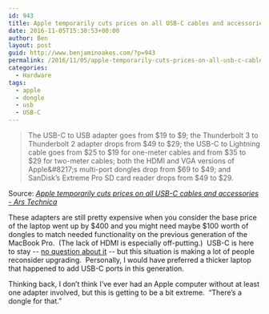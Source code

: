 ```yaml
---
id: 943
title: Apple temporarily cuts prices on all USB-C cables and accessories
date: 2016-11-05T15:30:53+00:00
author: Ben
layout: post
guid: http://www.benjaminoakes.com/?p=943
permalink: /2016/11/05/apple-temporarily-cuts-prices-on-all-usb-c-cables-and-accessories/
categories:
  - Hardware
tags:
  - apple
  - dongle
  - usb
  - USB-C
---
```

> The USB-C to USB adapter goes from $19 to $9; the Thunderbolt 3 to Thunderbolt 2 adapter drops from $49 to $29; the USB-C to Lightning cable goes from $25 to $19 for one-meter cables and from $35 to $29 for two-meter cables; both the HDMI and VGA versions of Apple&#8217;s multi-port dongles drop from $69 to $49; and SanDisk&#8217;s Extreme Pro SD card reader drops from $49 to $29.

Source: _[Apple temporarily cuts prices on all USB-C cables and accessories - Ars Technica](http://arstechnica.com/apple/2016/11/apple-temporarily-cuts-prices-on-all-usb-c-cables-and-accessories/)_

These adapters are still pretty expensive when you consider the base price of the laptop went up by $400 and you might need maybe $100 worth of dongles to match needed functionality on the previous generation of the MacBook Pro.  (The lack of HDMI is especially off-putting.)  USB-C is here to stay -- [no question about it](http://www.benjaminoakes.com/2015/01/09/usb-3-1-and-type-c-look-awesome/) -- but this situation is making a lot of people reconsider upgrading.  Personally, I would have preferred a thicker laptop that happened to add USB-C ports in this generation.

Thinking back, I don&#8217;t think I&#8217;ve ever had an Apple computer without at least one adapter involved, but this is getting to be a bit extreme.  &#8220;There&#8217;s a dongle for that.&#8221;